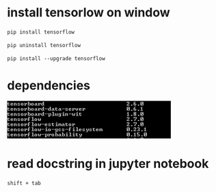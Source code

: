 # install tensorlow on window

`pip install tensorflow`

`pip uninstall tensorflow`

`pip install --upgrade tensorflow
`
# dependencies

![libraries](https://github.com/Locchuong96/Machine-Learning/blob/main/TensorFlow2/libraries.PNG)

# read docstring in jupyter notebook

`shift + tab`
